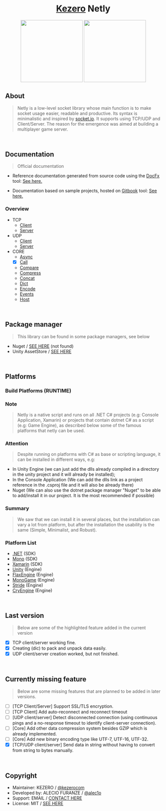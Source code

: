 <h1 align="center"><a href="https://github.com/kezerocom">Kezero</a> Netly</h1>
<h5 align="center">  
  <img src="content/logo/netly-logo-2.png" width="200px">
  <img src="content/logo/netly-logo-3.png" width="200px">
</h5>

## About

> Netly is a low-level socket library whose main function is to make socket usage easier, readable and productive. Its syntax is minimalistic and inspired by [socket.io](https://socket.io). It supports using TCP/UDP and Client/Server. The reason for the emergence was aimed at building a multiplayer game server.

<br>

## Documentation
> Official documentation

- Reference documentation generated from source code using the [DocFx](https://dotnet.github.io/docfx) tool: [See here.](http://docs-netly.kezero.com)

- Documentation based on sample projects, hosted on [Gitbook](https://gitbook.com) tool: [See here.](https://netly.kezero.com)

### Overview  
  - TCP
    - [Client](/Docs/TCP/Client.md)
    - [Server](/Docs/TCP/Server.md)
  - UDP
    - [Client](/Docs/UDP/Client.md)
    - [Server](/Docs/UDP/Server.md)
  - CORE
    - [Async](/Docs/CORE/Async.md)
    - [x] [Call](/Docs/CORE/Call.md)
    - [Compare](/Docs/CORE/Compare.md)
    - [Compress](/Docs/CORE/Compress.md)
    - [Concat](/Docs/CORE/Concat.md)
    - [Dict](/Docs/CORE/Dict.md)
    - [Encode](/Docs/CORE/Encode.md)
    - [Events](/Docs/CORE/Events.md)
    - [Host](/Docs/CORE/Host.md)
  

<br>

## Package manager
> This library can be found in some package managers, see below

- Nuget / [SEE HERE]() (not found)
- Unity AssetStore / [SEE HERE](https://assetstore.unity.com/packages/tools/network/225473)


<br>

## Platforms

### Build Platforms (RUNTIME)

### Note
> Netly is a native script and runs on all .NET C# projects (e.g: Console Application, Xamarin) or projects that contain dotnet C# as a script (e.g: Game Engine), as described below some of the famous platforms that netly can be used.

### Attention
> Despite running on platforms with C# as base or scripting language, it can be installed in different ways, e.g:
- In Unity Engine (we can just add the dlls already compiled in a directory in the unity project and it will already be installed);
- In the Console Application (We can add the dlls link as a project reference in the .csproj file and it will also be already there)
- Nuget (We can also use the dotnet package manager "Nuget" to be able to add/install it in our project. It is the most recommended if possible)

### Summary
> We saw that we can install it in several places, but the installation can vary a lot from platform, but after the installation the usability is the same (Simple, Minimalist, and Robust).

### Platform List
- [.NET](https://dotnet.microsoft.com) (SDK)
- [Mono](https://mono-project.com) (SDK)
- [Xamarin](https://dotnet.microsoft.com/xamarin) (SDK)
- [Unity](https://unity.com) (Engine)
- [FlaxEngine](https://flaxengine.com) (Engine)
- [MonoGame](https://monogame.net) (Engine)
- [Stride](https://stride3d.net) (Engine)
- [CryEngine](https://cryengine.com) (Engine)

<br>

## Last version
> Below are some of the highlighted feature added in the current version

- [x] TCP client/server working fine.
- [x] Creating (dic) to pack and unpack data easily.
- [x] UDP client/server creation worked, but not finished.

<br>

## Currently missing feature
> Below are some missing features that are planned to be added in later versions.

- [ ] [TCP Client/Server] Support SSL/TLS encryption.
- [ ] [TCP Client] Add auto-reconnect and reconnect timeout
- [ ] [UDP client/server] Detect disconnected connection (using continuous pings and a no-response timeout to identify client-server connection).
- [ ] [Core] Add other data compression system besides GZIP which is already implemented.
- [ ] [Core] Add new binary encoding type like UTF-7, UTF-16, UTF-32.
- [x] [TCP/UDP client/server] Send data in string without having to convert from string to bytes manually.

<br>

## Copyright
- Maintainer: KEZERO / [@kezerocom](https://github.com/kezerocom)
- Developed by: ALECIO FURANZE / [@alec1o](https://github.com/ALEC1O)
- Support: EMAIL / [CONTACT HERE](mailto://support@kezero.com)
- License: MIT / [SEE HERE](/LICENSE.md)
